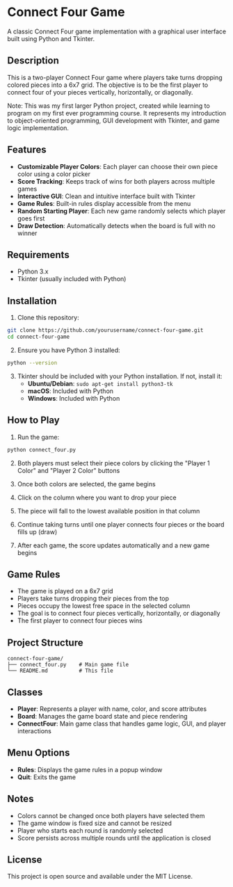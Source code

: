 # Connect Four Game

A classic Connect Four game implementation with a graphical user interface built using Python and Tkinter.

## Description

This is a two-player Connect Four game where players take turns dropping colored pieces into a 6x7 grid. The objective is to be the first player to connect four of your pieces vertically, horizontally, or diagonally.

Note: This was my first larger Python project, created while learning to program on my first ever programming course. It represents my introduction to object-oriented programming, GUI development with Tkinter, and game logic implementation.

## Features

- **Customizable Player Colors**: Each player can choose their own piece color using a color picker
- **Score Tracking**: Keeps track of wins for both players across multiple games
- **Interactive GUI**: Clean and intuitive interface built with Tkinter
- **Game Rules**: Built-in rules display accessible from the menu
- **Random Starting Player**: Each new game randomly selects which player goes first
- **Draw Detection**: Automatically detects when the board is full with no winner

## Requirements

- Python 3.x
- Tkinter (usually included with Python)

## Installation

1. Clone this repository:
```bash
git clone https://github.com/yourusername/connect-four-game.git
cd connect-four-game
```

2. Ensure you have Python 3 installed:
```bash
python --version
```

3. Tkinter should be included with your Python installation. If not, install it:
   - **Ubuntu/Debian**: `sudo apt-get install python3-tk`
   - **macOS**: Included with Python
   - **Windows**: Included with Python

## How to Play

1. Run the game:
```bash
python connect_four.py
```

2. Both players must select their piece colors by clicking the "Player 1 Color" and "Player 2 Color" buttons

3. Once both colors are selected, the game begins

4. Click on the column where you want to drop your piece

5. The piece will fall to the lowest available position in that column

6. Continue taking turns until one player connects four pieces or the board fills up (draw)

7. After each game, the score updates automatically and a new game begins

## Game Rules

- The game is played on a 6x7 grid
- Players take turns dropping their pieces from the top
- Pieces occupy the lowest free space in the selected column
- The goal is to connect four pieces vertically, horizontally, or diagonally
- The first player to connect four pieces wins

## Project Structure

```
connect-four-game/
├── connect_four.py    # Main game file
└── README.md          # This file
```

## Classes

- **Player**: Represents a player with name, color, and score attributes
- **Board**: Manages the game board state and piece rendering
- **ConnectFour**: Main game class that handles game logic, GUI, and player interactions

## Menu Options

- **Rules**: Displays the game rules in a popup window
- **Quit**: Exits the game

## Notes

- Colors cannot be changed once both players have selected them
- The game window is fixed size and cannot be resized
- Player who starts each round is randomly selected
- Score persists across multiple rounds until the application is closed

## License

This project is open source and available under the MIT License.
